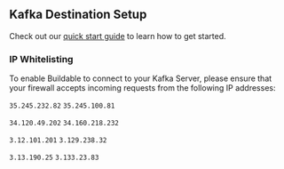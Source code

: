 ## Kafka Destination Setup 

Check out our [quick start guide](https://docs.buildable.dev/) to learn how to get started.

### IP Whitelisting

To enable Buildable to connect to your Kafka Server, please ensure that your firewall accepts incoming requests from the following IP addresses:

`35.245.232.82` `35.245.100.81`

`34.120.49.202` `34.160.218.232`

`3.12.101.201` `3.129.238.32`

`3.13.190.25` `3.133.23.83`